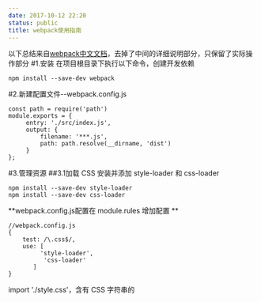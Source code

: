 ```yaml
---
date: 2017-10-12 22:20
status: public
title: webpack使用指南
---
```


以下总结来自[webpack中文文档](https://doc.webpack-china.org/guides/)，去掉了中间的详细说明部分，只保留了实际操作部分
#1.安装
在项目根目录下执行以下命令，创建开发依赖
<pre><code>npm install --save-dev webpack</code></pre>
#2.新建配置文件--webpack.config.js
<pre><code>const path = require('path')
module.exports = {
     entry: './src/index.js',
     output: {
         filename: '***.js',
         path: path.resolve(__dirname, 'dist')
     }
}; </code></pre>
#3.管理资源
##3.1加载 CSS
安装并添加 style-loader 和 css-loader
<pre><code>npm install --save-dev style-loader
npm install --save-dev css-loader</code></pre>
**webpack.config.js配置在 module.rules 增加配置 **
<pre><code>//webpack.config.js
{
    test: /\.css$/,
    use: [
         'style-loader',
          'css-loader'
       ]
}</code></pre>
import './style.css'，含有 CSS 字符串的 <style> 标签，将被插入到 html 文件的 <head> 中
##3.2加载图片
安装并添加 file-loader
<pre><code>npm install --save-dev file-loader</code></pre>
**webpack.config.js配置在 module.rules 增加配置 **
<pre><code>//webpack.config.js
{
    test: /\.(png|svg|jpg|gif)$/,
    use: [
        'file-loader'
    ]
}</code></pre>
import MyImage from './my-image.png'，该图像将被处理并添加到 output 目录，并且 MyImage 变量将包含该图像在处理后的最终 url
##3.3加载字体
**webpack.config.js配置在 module.rules 增加配置 **
<pre><code>//webpack.config.js
{
    test: /\.(woff|woff2|eot|ttf|otf)$/,
    use: [
        'file-loader'
    ]
}</code></pre>
##3.4加载数据
安装并添加 csv-loader xml-loader
<pre><code>npm install --save-dev csv-loader
npm install --save-dev xml-loader</code></pre>
**webpack.config.js配置在 module.rules 增加配置**
<pre><code>//webpack.config.js
{
    test: /\.(csv|tsv)$/,
    use: [
        'csv-loader'
    ]
},{
    test: /\.xml$/,
    use: [
        'xml-loader'
    ]
}</code></pre>
import 四种类型的数据(JSON, CSV, TSV, XML)中的任何一种，所导入的 Data 变量将包含可直接使用的已解析 JSON
##修改后的配置文件如下
<pre><code>//webpack.config.js
const path = require('path');
module.exports = {
    entry: './src/index.js',
    output: {
        filename: 'bundle.js',
        path: path.resolve(__dirname, 'dist')
    },
    module: {
        rules: [{
                test: /\.css$/,
                use: [
                    'style-loader',
                    'css-loader'
                ]
            },{
                test: /\.(png|svg|jpg|gif)$/,
                use: [
                    'file-loader'
                ]
            },{
                test: /\.(woff|woff2|eot|ttf|otf)$/,
                use: [
                    'file-loader'
                ]
            },{
                test: /\.(csv|tsv)$/,
                use: [
                    'csv-loader'
                ]
            },{
                test: /\.xml$/,
                use: [
                    'xml-loader'
                ]
            }
        ]
    }
};</code></pre>
#4输出管理
##4.1如何向 HTML 动态添加 bundle
安装HtmlWebpackPlugin插件
<pre><code>npm install --save-dev html-webpack-plugin</code></pre>
**webpack.config.js引入插件**
<pre><code>const HtmlWebpackPlugin = require('html-webpack-plugin');</code></pre>
**webpack.config.js配置在 module.plugins 增加配置**
<pre><code>new HtmlWebpackPlugin({
   title: 'Output Management'
})</code></pre>
##4.2清理 /dist 文件夹
安装clean-webpack-plugin插件
<pre><code>npm install clean-webpack-plugin --save-dev</code></pre>
**webpack.config.js引入插件**
<pre><code>const CleanWebpackPlugin = require('clean-webpack-plugin');</code></pre>
**webpack.config.js配置在 module.plugins 增加配置**
<pre><code>new CleanWebpackPlugin(['dist']),</code></pre>
##最终修改后的文件为
<pre><code>//webpack.config.js
const path = require('path');
const HtmlWebpackPlugin = require('html-webpack-plugin');
const CleanWebpackPlugin = require('clean-webpack-plugin');
module.exports = {
    entry: {
        app: './src/index.js'
    },
    plugins: [
        new CleanWebpackPlugin(['dist']),
        new HtmlWebpackPlugin({
            //title: 'Output Management'
        })
    ],
    output: {
        filename: '[name].bundle.js',
        path: path.resolve(__dirname, 'dist')
    }
};</code></pre>
#4配置开发环境
##使用 source map
**webpack.config.js 增加module.devtool配置**
<pre><code>devtool: 'inline-source-map'</code></pre>
##选择开发工具
+ webpack's Watch Mode
+ webpack-dev-server
+ webpack-dev-middleware 
###观察模式
命令行工具输入
<pre><code>webpack --watch</code></pre>
保存文件后 webpack 自动重新编译修改后的模块，需要手动刷新浏览器
###webpack-dev-server
**webpack.config.js 增加配置**
<pre><code>devServer: {
        contentBase: './dist'
}</code></pre>
以上配置告知 webpack-dev-server，在 localhost:8080 下建立服务，将 dist 目录下的文件，作为可访问文件。
命令行工具输入可以直接运行开发服务器(dev server)
<pre>webpack-dev-server --open</pre>
修改和保存任意源文件，web 服务器就会自动重新加载编译后的代码
###webpack-dev-middleware 
webpack-dev-middleware是将webpack处理的文件发送到服务器的包装器。在webpack-dev-server中这使用了该模块，但是它可以作为一个单独的包使用，以允许更多的自定义设置。 如将webpack-dev-middleware与express server相结合。
安装express 和 webpack-dev-middleware插件
<pre><code>npm install --save-dev express 
npm install --save-dev webpack-dev-middleware</code></pre>
webpack.config.js的output中增加“publicPath”，以确保服务器能正确的配置web服务器根目录
<pre><code>publicPath: '/'</code></pre>
新建server.js配置express server
<pre><code>//server.js
const express = require('express');
const webpack = require('webpack');
const webpackDevMiddleware = require('webpack-dev-middleware');
const app = express();
const config = require('./webpack.config.js');
const compiler = webpack(config);
// 告诉 express 使用 webpack-dev-middleware 并使用 webpack.config.js的publicPath配置
app.use(webpackDevMiddleware(compiler, {
       publicPath: config.output.publicPath
}));
// 配置服务器的端口是 3000.
app.listen(3000, function () {
        console.log('Example app listening on port 3000!\n');
});</code></pre>
启动服务器
<pre><code>node server.js</code></pre>
#5模块热替换
模块热替换允许在运行时更新各种模块，而无需进行完全刷新
安装 webpack-hot-middleware 插件
<pre><code>npm install --save-dev webpack-hot-middleware </code></pre>
**webpack.config.js 修改配置devServer**
<pre><code>devServer: {
        contentBase: './dist',
        hot: true
}</code></pre>
或者通过命令来修改 webpack-dev-server 的配置
<pre><code>webpack-dev-server --hotOnly</code></pre>
相关修改汇总如下：
<pre><code>//webpack.config.js 
const path = require('path');
const HtmlWebpackPlugin = require('html-webpack-plugin');
const webpack = require('webpack');
module.exports = {
        entry: {
            app: './src/index.js'
        },
        devtool: 'inline-source-map',
        devServer: {
            contentBase: './dist',
            hot: true
        },
        plugins: [
            new CleanWebpackPlugin(['dist']),
            new HtmlWebpackPlugin({
                title: 'Hot Module Replacement'
            }),
            new webpack.HotModuleReplacementPlugin()
        ],
        output: {
            filename: '[name].bundle.js',
            path: path.resolve(__dirname, 'dist')
        }
};</code></pre>
* dev-server.js
<pre><code>//dev-server.js
const webpackDevServer = require('webpack-dev-server');
const webpack = require('webpack');
const config = require('./webpack.config.js');
const options = {
        contentBase: './dist',
        hot: true,
        host: 'localhost'
};
webpackDevServer.addDevServerEntrypoints(config, options);
const compiler = webpack(config);
const server = new webpackDevServer(compiler, options);
server.listen(5000, 'localhost', () => {
       console.log('dev server listening on port 5000');
});</code></pre>
* 当使用 webpack dev server 和 Node.js API 时，不要将 dev server 选项放在 webpack 配置对象(webpack config object)中。而是，在创建选项时，将其作为第二个参数传递。例如：`new WebpackDevServer(compiler, options)`
#6移除未引用代码（Tree Shaking）
使用 tree shaking，你必须……
+ 1.使用 ES2015 模块语法（即 import 和 export）。
+ 2.引入一个能够删除未引用代码(dead code)的压缩工具(minifier)（例如 UglifyJSPlugin）。
安装 UglifyJSPlugin
<pre><code>npm install --save-dev uglifyjs-webpack-plugin</code></pre>
修改 webpack.config.js 配置
<pre><code>//webpack.config.js 
const path = require('path');
const UglifyJSPlugin = require('uglifyjs-webpack-plugin');
module.exports = {
        entry: './src/index.js',
        output: {
            filename: 'bundle.js',
            path: path.resolve(__dirname, 'dist')
        },
        plugins: [
            new UglifyJSPlugin()
        ]
};</code></pre>
#生产环境构建
开发环境(development)需要具有强大的、具有实时重新加载(live reloading)或热模块替换(hot module replacement)能力的 source map 和 localhost server
生产环境(production)期望更小的 bundle，更轻量的 source map，以及更优化的资源，以改善加载时间
开发环境和生成环境公共配置
<pre><code>//webpack.common.js
const path = require('path');
const CleanWebpackPlugin = require('clean-webpack-plugin');
const HtmlWebpackPlugin = require('html-webpack-plugin');
module.exports = {
    entry: {
        app: './src/index.js'
    },
    plugins: [
        new CleanWebpackPlugin(['dist']),
        new HtmlWebpackPlugin({
            title: 'Production'
        })
    ],
    output: {
        filename: '[name].bundle.js',
        path: path.resolve(__dirname, 'dist')
    }
};</code></pre>
安装 webpack-merge
<pre><code>npm install --save-dev webpack-merge</code></pre>
开发环境配置
<pre><code>//webpack.dev.js
const merge = require('webpack-merge');
const common = require('./webpack.common.js');
module.exports = merge(common, {
        devtool: 'inline-source-map',
        devServer: {
            contentBase: './dist'
        }
});</code></pre>
运行开发环境
<pre><code>webpack-dev-server --open --config webpack.dev.js</code></pre>
生产环境配置
<pre><code>//webpack.prod.js
const merge = require('webpack-merge');
const UglifyJSPlugin = require('uglifyjs-webpack-plugin');
const common = require('./webpack.common.js');
module.exports = merge(common, {
        plugins: [
            new UglifyJSPlugin()
        ]
});</code></pre>
运行生产环境
<pre><code>webpack --config webpack.prod.js</code></pre>
###source map
在生产环境中启用 source map：它们对调试源码(debug)和运行基准测试(benchmark tests)很有帮助
在生产环境中使用 source-map 选项，而不是我们在开发环境中用到的 inline-source-map：
<pre><code>//webpack.prod.js
const merge = require('webpack-merge');
const UglifyJSPlugin = require('uglifyjs-webpack-plugin');
const common = require('./webpack.common.js');
module.exports = merge(common, {
    devtool: 'source-map',
    plugins: [
        new UglifyJSPlugin({
            sourceMap: true
        })
    ]
})</code></pre>

